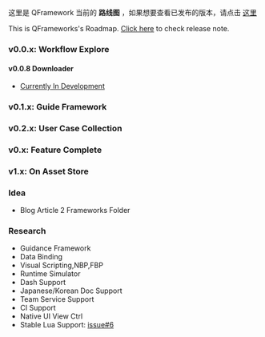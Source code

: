 
这里是 QFramework 当前的 **路线图** ，如果想要查看已发布的版本，请点击 [这里](https://github.com/liangxiegame/QFramework/releases)

This is QFrameworks's Roadmap.
[Click here](https://github.com/liangxiegame/QFramework/releases) to check release note.

### v0.0.x: Workflow Explore

#### v0.0.8 Downloader

* [Currently In Development](https://github.com/liangxiegame/QFramework/projects/8)

### v0.1.x: Guide Framework

### v0.2.x: User Case Collection

### v0.x: Feature Complete

### v1.x: On Asset Store

### Idea

* Blog Article 2 Frameworks Folder

### Research
* Guidance Framework
* Data Binding
* Visual Scripting,NBP,FBP
* Runtime Simulator 
* Dash Support
* Japanese/Korean Doc Support
* Team Service Support
* CI Support
* Native UI View Ctrl
* Stable Lua Support: [issue#6](https://github.com/liangxiegame/QFramework/issues/6)
